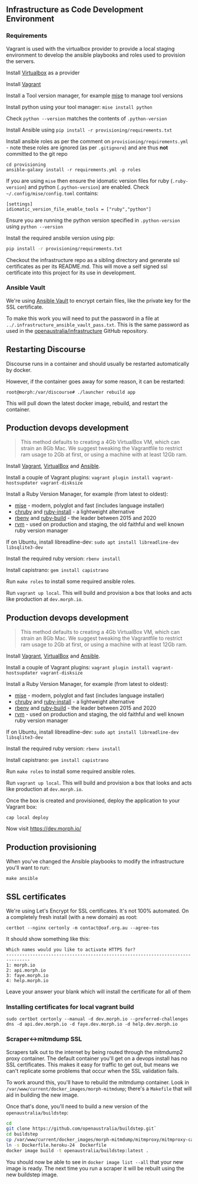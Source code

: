 Infrastructure as Code Development Environment
----------------------------------------------

### Requirements

Vagrant is used with the virtualbox provider to provide a local staging environment to develop
the ansible playbooks and roles used to provision the servers.

Install [Virtualbox](https://www.virtualbox.org/wiki/Downloads) as a provider

Install [Vagrant](https://developer.hashicorp.com/vagrant/install)

Install a Tool version manager, for example [mise](https://mise.jdx.dev/getting-started.html) to manage tool versions

Install python using your tool manager: `mise install python`

Check `python --version` matches the contents of `.python-version`

Install Ansible using `pip install -r provisioning/requirements.txt`

Install ansible roles as per the comment on `provisioning/requirements.yml` - note these roles are ignored (as per `.gitignore`)
and are thus **not** committed to the git repo
```
cd provisioning 
ansible-galaxy install -r requirements.yml -p roles
```

If you are using `mise` then ensure the idomatic version files for ruby (`.ruby-version`) and python (`.python-version`) are enabled.
Check `~/.config/mise/config.toml` contains:
```
[settings]
idiomatic_version_file_enable_tools = ["ruby","python"]
```

Ensure you are running the python version specified in `.python-version` using `python --version`

Install the required ansbile version using pip:
```bash
pip install -r provisioning/requirements.txt
```

Checkout the infrastructure repo as a sibling directory and generate ssl certificates as per its README.md.
This will move a self signed ssl certificate into this project for its use in development.

### Ansible Vault

We're using [Ansible Vault](https://docs.ansible.com/ansible/2.4/vault.html) to encrypt certain files, like the private key for the SSL certificate.

To make this work you will need to put the password in a file at `../.infrastructure_ansible_vault_pass.txt`.
This is the same password as used in the [openaustralia/infrastructure](https://github.com/openaustralia/infrastructure) GitHub repository.

## Restarting Discourse

Discourse runs in a container and should usually be restarted automatically by docker.

However, if the container goes away for some reason, it can be restarted:

```
root@morph:/var/discourse# ./launcher rebuild app
```

This will pull down the latest docker image, rebuild, and restart the container.

## Production devops development

> This method defaults to creating a 4Gb VirtualBox VM, which can strain an 8Gb Mac.
> We suggest tweaking the Vagrantfile to restrict ram usage to 2Gb at first, or using a machine with at least 12Gb ram.

Install [Vagrant](http://www.vagrantup.com/), [VirtualBox](https://www.virtualbox.org) and [Ansible](http://www.ansible.com/).

Install a couple of Vagrant plugins: `vagrant plugin install vagrant-hostsupdater vagrant-disksize`

Install a Ruby Version Manager, for example (from latest to oldest):
- [mise](https://mise.jdx.dev/) - modern, polyglot and fast (includes language installer)
- [chruby](https://github.com/postmodern/chruby) and [ruby-install](https://github.com/postmodern/ruby-install) - a lightweight alternative
- [rbenv](https://github.com/rbenv/rbenv) and [ruby-build](https://github.com/rbenv/ruby-build#readme) - the leader between 2015 and 2020
- [rvm](https://rvm.io/) - used on production and staging, the old faithful and well known ruby version manager

If on Ubuntu, install libreadline-dev: `sudo apt install libreadline-dev libsqlite3-dev`

Install the required ruby version: `rbenv install`

Install capistrano: `gem install capistrano`

Run `make roles` to install some required ansible roles.

Run `vagrant up local`. This will build and provision a box that looks and acts like production at `dev.morph.io`.

## Production devops development

> This method defaults to creating a 4Gb VirtualBox VM, which can strain an 8Gb Mac.
> We suggest tweaking the Vagrantfile to restrict ram usage to 2Gb at first, or using a machine with at least 12Gb ram.

Install [Vagrant](http://www.vagrantup.com/), [VirtualBox](https://www.virtualbox.org) and [Ansible](http://www.ansible.com/).

Install a couple of Vagrant plugins: `vagrant plugin install vagrant-hostsupdater vagrant-disksize`

Install a Ruby Version Manager, for example (from latest to oldest):
- [mise](https://mise.jdx.dev/) - modern, polyglot and fast (includes language installer)
- [chruby](https://github.com/postmodern/chruby) and [ruby-install](https://github.com/postmodern/ruby-install) - a lightweight alternative
- [rbenv](https://github.com/rbenv/rbenv) and [ruby-build](https://github.com/rbenv/ruby-build#readme) - the leader between 2015 and 2020
- [rvm](https://rvm.io/) - used on production and staging, the old faithful and well known ruby version manager

If on Ubuntu, install libreadline-dev: `sudo apt install libreadline-dev libsqlite3-dev`

Install the required ruby version: `rbenv install`

Install capistrano: `gem install capistrano`

Run `make roles` to install some required ansible roles.

Run `vagrant up local`. This will build and provision a box that looks and acts like production at `dev.morph.io`.

Once the box is created and provisioned, deploy the application to your Vagrant box:

    cap local deploy

Now visit https://dev.morph.io/

## Production provisioning

When you've changed the Ansible playbooks to modify the infrastructure you'll want to run:

    make ansible

## SSL certificates

We're using Let's Encrypt for SSL certificates. It's not 100% automated.
On a completely fresh install (with a new domain) as root:
```
certbot --nginx certonly -m contact@oaf.org.au --agree-tos
```

It should show something like this:
```
Which names would you like to activate HTTPS for?
-------------------------------------------------------------------------------
1: morph.io
2: api.morph.io
3: faye.morph.io
4: help.morph.io
```

Leave your answer your blank which will install the certificate for all of them

### Installing certificates for local vagrant build

    sudo certbot certonly --manual -d dev.morph.io --preferred-challenges dns -d api.dev.morph.io -d faye.dev.morph.io -d help.dev.morph.io

### Scraper<->mitmdump SSL

Scrapers talk out to the internet by being routed through the mitmdump2
proxy container. The default container you'll get on a devops install
has no SSL certificates. This makes it easy for traffic to get out,
but means we can't replicate some problems that occur when the SSL
validation fails.

To work around this, you'll have to rebuild the mitmdump container. Look in `/var/www/current/docker_images/morph-mitmdump`;
there's a `Makefile` that will aid in building the new image.

Once that's done, you'll need to build a new version of the `openaustralia/buildstep`:

```bash
cd
git clone https://github.com/openaustralia/buildstep.git`
cd buildstep
cp /var/www/current/docker_images/morph-mitmdump/mitmproxy/mitmproxy-ca-cert.pem .
ln -s Dockerfile.heroku-24  Dockerfile
docker image build -t openaustralia/buildstep:latest .
```

You should now be able to see in `docker image list --all` that your new image is ready.
The next time you run a scraper it will be rebuilt using the new buildstep image.
